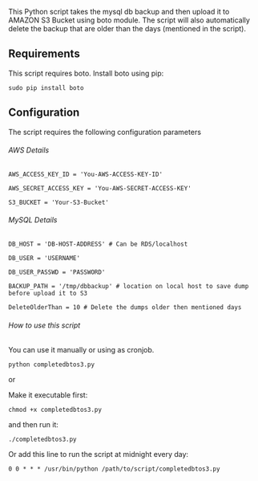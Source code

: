 
This Python script takes the mysql db backup and then upload it to AMAZON S3 Bucket using boto module. The script will also automatically delete the backup that are older than the days (mentioned in the script).

Requirements
------------

This script requires boto. Install boto using pip:

```
sudo pip install boto
```
Configuration
-------------

The script requires the following configuration parameters

###### AWS Details
```
AWS_ACCESS_KEY_ID = 'You-AWS-ACCESS-KEY-ID'

AWS_SECRET_ACCESS_KEY = 'You-AWS-SECRET-ACCESS-KEY'

S3_BUCKET = 'Your-S3-Bucket'
```

###### MySQL Details 
```
DB_HOST = 'DB-HOST-ADDRESS' # Can be RDS/localhost

DB_USER = 'USERNAME'

DB_USER_PASSWD = 'PASSWORD'

BACKUP_PATH = '/tmp/dbbackup' # location on local host to save dump before upload it to S3

DeleteOlderThan = 10 # Delete the dumps older then mentioned days
```

######  How to use this script

You can use it manually or using as cronjob.
```
python completedbtos3.py
```
or

Make it executable first:
```
chmod +x completedbtos3.py 
```
and then run it:
```
./completedbtos3.py
```
Or add this line to run the script at midnight every day: 
```
0 0 * * * /usr/bin/python /path/to/script/completedbtos3.py
```
